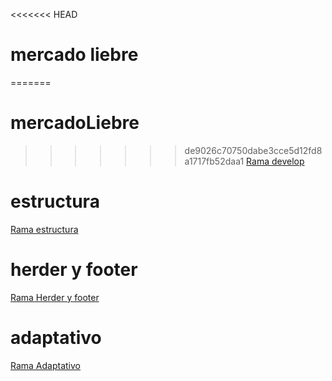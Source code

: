 <<<<<<< HEAD
# mercado liebre
=======
# mercadoLiebre
>>>>>>> de9026c70750dabe3cce5d12fd8a1717fb52daa1
[Rama develop](https://github.com/sooll19/mercadoLiebre/tree/develop)
# estructura
[Rama estructura](https://github.com/sooll19/mercadoLiebre/tree/HTML)
# herder y footer
[Rama Herder y footer](https://github.com/sooll19/mercadoLiebre/tree/HERDER-Y-FOOTER-css)
# adaptativo
[Rama Adaptativo](https://github.com/sooll19/mercadoLiebre/tree/Adaptativo)

